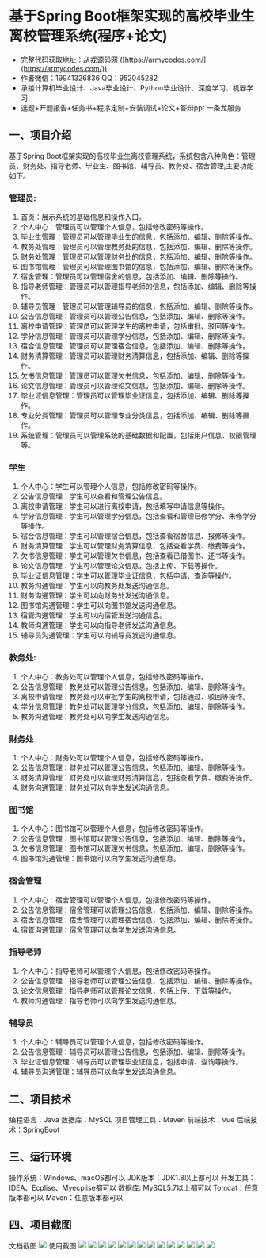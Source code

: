 
基于Spring Boot框架实现的高校毕业生离校管理系统(程序+论文)
=
- 完整代码获取地址：从戎源码网 ([https://armycodes.com/](https://armycodes.com/))
- 作者微信：19941326836  QQ：952045282 
- 承接计算机毕业设计、Java毕业设计、Python毕业设计、深度学习、机器学习
- 选题+开题报告+任务书+程序定制+安装调试+论文+答辩ppt 一条龙服务

一、项目介绍
---
基于Spring Boot框架实现的高校毕业生离校管理系统，系统包含八种角色：管理员、财务处、指导老师、毕业生、图书馆、辅导员、教务处、宿舍管理,主要功能如下。

### 管理员:
1. 首页：展示系统的基础信息和操作入口。
2. 个人中心：管理员可以管理个人信息，包括修改密码等操作。
3. 毕业生管理：管理员可以管理毕业生的信息，包括添加、编辑、删除等操作。
4. 教务处管理：管理员可以管理教务处的信息，包括添加、编辑、删除等操作。
5. 财务处管理：管理员可以管理财务处的信息，包括添加、编辑、删除等操作。
6. 图书馆管理：管理员可以管理图书馆的信息，包括添加、编辑、删除等操作。
7. 宿舍管理：管理员可以管理宿舍的信息，包括添加、编辑、删除等操作。
8. 指导老师管理：管理员可以管理指导老师的信息，包括添加、编辑、删除等操作。
9. 辅导员管理：管理员可以管理辅导员的信息，包括添加、编辑、删除等操作。
10. 公告信息管理：管理员可以管理公告信息，包括添加、编辑、删除等操作。
11. 离校申请管理：管理员可以管理学生的离校申请，包括审批、驳回等操作。
12. 学分信息管理：管理员可以管理学分信息，包括添加、编辑、删除等操作。
13. 宿合信息管理：管理员可以管理宿合信息，包括添加、编辑、删除等操作。
14. 财务清算管理：管理员可以管理财务清算信息，包括添加、编辑、删除等操作。
15. 欠书信息管理：管理员可以管理欠书信息，包括添加、编辑、删除等操作。
16. 论文信息管理：管理员可以管理论文信息，包括添加、编辑、删除等操作。
17. 毕业证信息管理：管理员可以管理毕业证信息，包括添加、编辑、删除等操作。
18. 专业分类管理：管理员可以管理专业分类信息，包括添加、编辑、删除等操作。
19. 系统管理：管理员可以管理系统的基础数据和配置，包括用户信息、权限管理等。

### 学生
1. 个人中心：学生可以管理个人信息，包括修改密码等操作。
2. 公告信息管理：学生可以查看和管理公告信息。
3. 离校申请管理：学生可以进行离校申请，包括填写申请信息等操作。
4. 学分信息管理：学生可以管理学分信息，包括查看和管理已修学分、未修学分等操作。
5. 宿合信息管理：学生可以管理宿合信息，包括查看宿舍信息、报修等操作。
6. 财务清算管理：学生可以管理财务清算信息，包括查看学费、缴费等操作。
7. 欠书信息管理：学生可以管理欠书信息，包括查看已借图书、还书等操作。
8. 论文信息管理：学生可以管理论文信息，包括上传、下载等操作。
9. 毕业证信息管理：学生可以管理毕业证信息，包括申请、查询等操作。
10. 教务沟通管理：学生可以向教务处发送沟通信息。
11. 财务沟通管理：学生可以向财务处发送沟通信息。
12. 图书馆沟通管理：学生可以向图书馆发送沟通信息。
13. 宿管沟通管理：学生可以向宿管发送沟通信息。
14. 教师沟通管理：学生可以向指导老师发送沟通信息。
15. 辅导员沟通管理：学生可以向辅导员发送沟通信息。
  
### 教务处:
1. 个人中心：教务处可以管理个人信息，包括修改密码等操作。
2. 公告信息管理：教务处可以管理公告信息，包括添加、编辑、删除等操作。
3. 离校申请管理：教务处可以审批学生的离校申请，包括通过、驳回等操作。
4. 学分信息管理：教务处可以管理学分信息，包括添加、编辑、删除等操作。
5. 教务沟通管理：教务处可以向学生发送沟通信息。

### 财务处
1. 个人中心：财务处可以管理个人信息，包括修改密码等操作。
2. 公告信息管理：财务处可以管理公告信息，包括添加、编辑、删除等操作。
3. 财务清算管理：财务处可以管理财务清算信息，包括查看学费、缴费等操作。
4. 财务沟通管理：财务处可以向学生发送沟通信息。
### 图书馆
1. 个人中心：图书馆可以管理个人信息，包括修改密码等操作。
2. 公告信息管理：图书馆可以管理公告信息，包括添加、编辑、删除等操作。
3. 欠书信息管理：图书馆可以管理欠书信息，包括添加、编辑、删除等操作。
4. 图书馆沟通管理：图书馆可以向学生发送沟通信息。

### 宿舍管理
1. 个人中心：宿舍管理可以管理个人信息，包括修改密码等操作。
2. 公告信息管理：宿舍管理可以管理公告信息，包括添加、编辑、删除等操作。
3. 宿舍信息管理：宿舍管理可以管理宿舍信息，包括添加、编辑、删除等操作。
4. 宿管沟通管理：宿舍管理可以向学生发送沟通信息。


### 指导老师
1. 个人中心：指导老师可以管理个人信息，包括修改密码等操作。
2. 公告信息管理：指导老师可以管理公告信息，包括添加、编辑、删除等操作。
3. 论文信息管理：指导老师可以管理论文信息，包括上传、下载等操作。
4. 教师沟通管理：指导老师可以向学生发送沟通信息。

### 辅导员
1. 个人中心：辅导员可以管理个人信息，包括修改密码等操作。
2. 公告信息管理：辅导员可以管理公告信息，包括添加、编辑、删除等操作。
3. 毕业证信息管理：辅导员可以管理毕业证信息，包括申请、查询等操作。
4. 辅导员沟通管理：辅导员可以向学生发送沟通信息。


二、项目技术
---
编程语言：Java
数据库：MySQL
项目管理工具：Maven
前端技术：Vue
后端技术：SpringBoot

三、运行环境
---
操作系统：Windows、macOS都可以
JDK版本：JDK1.8以上都可以
开发工具：IDEA、Ecplise、Myecplise都可以
数据库: MySQL5.7以上都可以
Tomcat：任意版本都可以
Maven：任意版本都可以

四、项目截图
---
文档截图
![](limage/2.png)
使用截图
![](image/1.png)
![](image/2.png)
![](image/3.png)
![](image/4.png)
![](image/5.png)
![](image/6.png)
![](image/7.png)
![](image/8.png)
![](image/9.png)
![](image/10.png)
![](image/11.png)
![](image/12.png)
![](image/13.png)
![](image/14.png)
